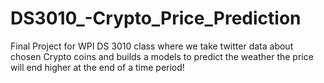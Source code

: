 # DS3010_-Crypto_Price_Prediction
Final Project for WPI DS 3010 class where we take twitter data about chosen Crypto coins and builds a models to predict the weather the price will end higher at the end of a time period!
